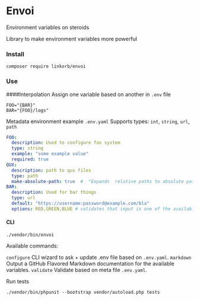 Envoi
=====
Environment variables on steroids

Library to make environment variables more powerful

### Install

    composer require linkorb/envoi

### Use

####Interpolation
Assign one variable based on another in `.env` file

```
FOO="{BAR}" 
BAR="{FOO}/logs"
```

Metadata environment example `.env.yaml`
Supports types: `int`, `string`, `url`, `path`

```yaml
FOO:
  description: Used to configure foo system
  type: string
  example: "some example value"
  required: true
QUX:
  description: path to qux files
  type: path
  make-absolute-path: true  #  "Expands  relative paths to absolute paths (i.e. ~/qux becomes /home/joe/qux)
BAR:
  description: Used for bar things
  type: url
  default: "https://username:password@example.com/bla"
  options: RED,GREEN,BLUE # validates that input is one of the available options
```

#### CLI

    ./vendor/bin/envoi
    
Available commands:

`configure`  CLI wizard to ask + update .env file based on `.env.yaml`.
`markdown`   Output a GitHub Flavored Markdown documentation for the available variables.
`validate`   Validate based on meta file `.env.yaml`.

Run tests
    
    ./vendor/bin/phpunit --bootstrap vendor/autoload.php tests